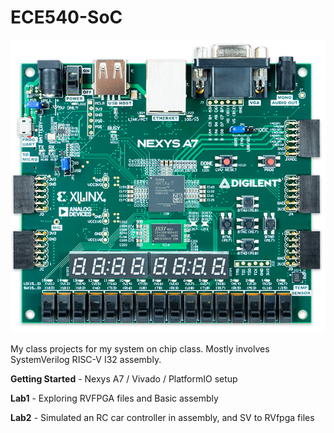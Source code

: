 # ECE540-SoC

![NexysA7](https://github.com/Artem1199/ECE540-SoC/blob/main/Lab2/external-content.duckduckgo.com.png)

My class projects for my system on chip class. Mostly involves SystemVerilog RISC-V I32 assembly. 

**Getting Started** - Nexys A7 / Vivado / PlatformIO setup

**Lab1** - Exploring RVFPGA files and Basic assembly

**Lab2** - Simulated an RC car controller in assembly, and SV to RVfpga files
